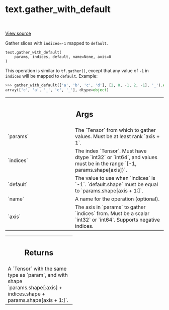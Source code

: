 <div itemscope itemtype="http://developers.google.com/ReferenceObject">
<meta itemprop="name" content="text.gather_with_default" />
<meta itemprop="path" content="Stable" />
</div>

# text.gather_with_default

<!-- Insert buttons and diff -->

<table class="tfo-notebook-buttons tfo-api" align="left">

</table>

<a target="_blank" href="https://github.com/tensorflow/text/tree/master/tensorflow_text/python/ops/pointer_ops.py">View
source</a>

Gather slices with `indices=-1` mapped to `default`.

<pre class="devsite-click-to-copy prettyprint lang-py tfo-signature-link">
<code>text.gather_with_default(
    params, indices, default, name=None, axis=0
)
</code></pre>

<!-- Placeholder for "Used in" -->

This operation is similar to `tf.gather()`, except that any value of `-1`
in `indices` will be mapped to `default`.  Example:

```python
>>> gather_with_default(['a', 'b', 'c', 'd'], [2, 0, -1, 2, -1], '_').eval()
array(['c', 'a', '_', 'c', '_'], dtype=object)
```

<!-- Tabular view -->
 <table class="responsive fixed orange">
<colgroup><col width="214px"><col></colgroup>
<tr><th colspan="2"><h2 class="add-link">Args</h2></th></tr>

<tr>
<td>
`params`
</td>
<td>
The `Tensor` from which to gather values.  Must be at least rank
`axis + 1`.
</td>
</tr><tr>
<td>
`indices`
</td>
<td>
The index `Tensor`.  Must have dtype `int32` or `int64`, and values
must be in the range `[-1, params.shape[axis])`.
</td>
</tr><tr>
<td>
`default`
</td>
<td>
The value to use when `indices` is `-1`.  `default.shape` must
be equal to `params.shape[axis + 1:]`.
</td>
</tr><tr>
<td>
`name`
</td>
<td>
A name for the operation (optional).
</td>
</tr><tr>
<td>
`axis`
</td>
<td>
The axis in `params` to gather `indices` from.  Must be a scalar
`int32` or `int64`.  Supports negative indices.
</td>
</tr>
</table>

<!-- Tabular view -->
 <table class="responsive fixed orange">
<colgroup><col width="214px"><col></colgroup>
<tr><th colspan="2"><h2 class="add-link">Returns</h2></th></tr>
<tr class="alt">
<td colspan="2">
A `Tensor` with the same type as `param`, and with shape
`params.shape[:axis] + indices.shape + params.shape[axis + 1:]`.
</td>
</tr>

</table>
